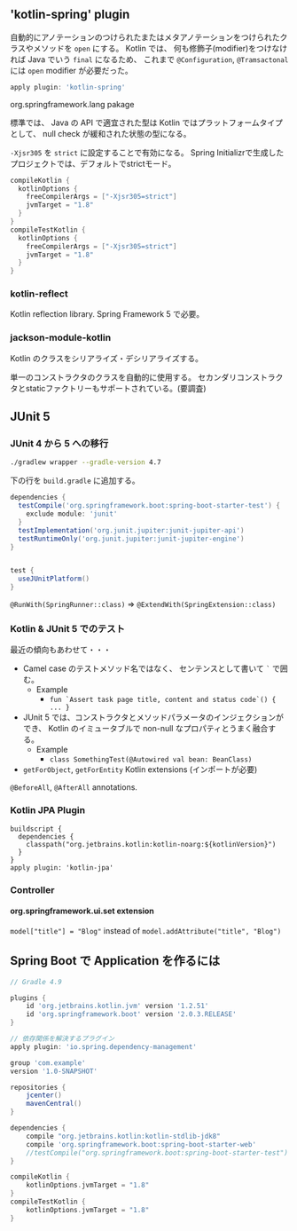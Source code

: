 
## 'kotlin-spring' plugin

自動的にアノテーションのつけられたまたはメタアノテーションをつけられたクラスやメソッドを `open` にする。
Kotlin では、 何も修飾子(modifier)をつけなければ Java でいう `final` になるため、
これまで `@Configuration`, `@Tramsactonal` には `open` modifier が必要だった。

```groovy
apply plugin: 'kotlin-spring'
```

org.springframework.lang pakage

標準では、 Java の API で適宜された型は Kotlin ではプラットフォームタイプとして、 null check が緩和された状態の型になる。

`-Xjsr305` を `strict` に設定することで有効になる。
Spring Initializrで生成したプロジェクトでは、デフォルトでstrictモード。

```groovy
compileKotlin {
  kotlinOptions {
    freeCompilerArgs = ["-Xjsr305=strict"]
    jvmTarget = "1.8"
  }
}
compileTestKotlin {
  kotlinOptions {
    freeCompilerArgs = ["-Xjsr305=strict"]
    jvmTarget = "1.8"
  }
}
```

### kotlin-reflect

Kotlin reflection library. Spring Framework 5 で必要。

### jackson-module-kotlin

Kotlin のクラスをシリアライズ・デシリアライズする。

単一のコンストラクタのクラスを自動的に使用する。 セカンダリコンストラクタとstaticファクトリーもサポートされている。(要調査)

## JUnit 5 

### JUnit 4 から 5 への移行

```sh
./gradlew wrapper --gradle-version 4.7
```

下の行を `build.gradle` に追加する。

```groovy
dependencies {
  testCompile('org.springframework.boot:spring-boot-starter-test') {
    exclude module: 'junit'
  }
  testImplementation('org.junit.jupiter:junit-jupiter-api')
  testRuntimeOnly('org.junit.jupiter:junit-jupiter-engine')
}


test {
  useJUnitPlatform()
}
```


`@RunWith(SpringRunner::class)` => `@ExtendWith(SpringExtension::class)`

### Kotlin & JUnit 5 でのテスト

最近の傾向もあわせて・・・

* Camel case のテストメソッド名ではなく、 センテンスとして書いて `` ` `` で囲む。
    * Example
        * ``fun `Assert task page title, content and status code`() { ... }``
* JUnit 5 では、コンストラクタとメソッドパラメータのインジェクションができ、 Kotlin のイミュータブルで non-null なプロパティとうまく融合する。
    * Example
        * `class SomethingTest(@Autowired val bean: BeanClass)`
* `getForObject`, `getForEntity` Kotlin extensions (インポートが必要)


`@BeforeAll`, `@AfterAll` annotations.

### Kotlin JPA Plugin

```
buildscript {
  dependencies {
    classpath("org.jetbrains.kotlin:kotlin-noarg:${kotlinVersion}")
  }
}
apply plugin: 'kotlin-jpa'
```

### Controller

#### org.springframework.ui.set extension 

`model["title"] = "Blog"` instead of `model.addAttribute("title", "Blog")`


## Spring Boot で Application を作るには

```build.gradle
// Gradle 4.9

plugins {
    id 'org.jetbrains.kotlin.jvm' version '1.2.51'
    id 'org.springframework.boot' version '2.0.3.RELEASE'
}

// 依存関係を解決するプラグイン
apply plugin: 'io.spring.dependency-management'

group 'com.example'
version '1.0-SNAPSHOT'

repositories {
    jcenter()
    mavenCentral()
}

dependencies {
    compile "org.jetbrains.kotlin:kotlin-stdlib-jdk8"
    compile 'org.springframework.boot:spring-boot-starter-web'
    //testCompile("org.springframework.boot:spring-boot-starter-test")
}

compileKotlin {
    kotlinOptions.jvmTarget = "1.8"
}
compileTestKotlin {
    kotlinOptions.jvmTarget = "1.8"
}
```
